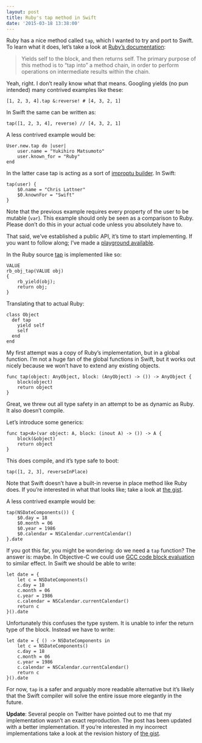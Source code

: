 ```yaml
---
layout: post
title: Ruby's tap method in Swift
date: '2015-03-18 13:38:00'
---
```


Ruby has a nice method called `tap`, which I wanted to try and port to Swift. To learn what it does, let’s take a look at [Ruby’s documentation](http://ruby-doc.org/core-2.2.0/Object.html#method-i-tap):

> Yields self to the block, and then returns self. The primary purpose of this method is to “tap into” a method chain, in order to perform operations on intermediate results within the chain.

Yeah, right. I don’t really know what that means. Googling yields (no pun intended) many contrived examples like these:

    [1, 2, 3, 4].tap &:reverse! # [4, 3, 2, 1]

In Swift the same can be written as:

    tap([1, 2, 3, 4], reverse) // [4, 3, 2, 1]

A less contrived example would be:

    User.new.tap do |user|
        user.name = "Yukihiro Matsumoto"
        user.known_for = "Ruby"
    end

In the latter case tap is acting as a sort of [improptu builder](http://www.annema.me/the-builder-pattern-in-swift). In Swift:

    tap(user) {
        $0.name = "Chris Lattner"
        $0.knownFor = "Swift"
    }

Note that the previous example requires every property of the user to be mutable (`var`). This example should only be seen as a comparison to Ruby. Please don’t do this in your actual code unless you absolutely have to.

That said, we’ve established a public API, it’s time to start implementing. If you want to follow along; I’ve made a [playground available](https://gist.github.com/klaaspieter/9d8ce4485007fcb973b7). 

In the Ruby source [tap](https://github.com/ruby/ruby/blob/e28c3d5df4f5abc83e0d2de34e7ebf675c96a307/object.c#L684-L689) is implemented like so: 

    VALUE
    rb_obj_tap(VALUE obj)
    {
        rb_yield(obj);
        return obj;
    }

Translating that to actual Ruby:

    class Object
      def tap
        yield self
        self
      end
    end

My first attempt was a copy of Ruby’s implementation, but in a global function. I’m not a huge fan of the global functions in Swift, but it works out nicely because we won’t have to extend any existing objects. 

    func tap(object: AnyObject, block: (AnyObject) -> ()) -> AnyObject {
        block(object)
        return object
    }

Great, we threw out all type safety in an attempt to be as dynamic as Ruby. It also doesn’t compile.

Let’s introduce some generics:

    func tap<A>(var object: A, block: (inout A) -> ()) -> A {
        block(&object)
        return object
    }

This does compile, and it’s type safe to boot:

    tap([1, 2, 3], reverseInPlace)

Note that Swift doesn’t have a built-in reverse in place method like Ruby does. If you’re interested in what that looks like; take a look at [the gist](https://gist.github.com/klaaspieter/9d8ce4485007fcb973b7).

A less contrived example would be:

    tap(NSDateComponents()) {
        $0.day = 18
        $0.month = 06
        $0.year = 1986
        $0.calendar = NSCalendar.currentCalendar()
    }.date

If you got this far, you might be wondering: do we need a `tap` function? The answer is: maybe. In Objective-C we could use [GCC code block evaluation](http://www.annema.me/builder-and-gcc-code-block-evaluation) to similar effect. In Swift we should be able to write:
    
    let date = {
        let c = NSDateComponents()
        c.day = 18
        c.month = 06
        c.year = 1986
        c.calendar = NSCalendar.currentCalendar()
        return c
    }().date

Unfortunately this confuses the type system. It is unable to infer the return type of the block. Instead we have to write:

    let date = { () -> NSDateComponents in
        let c = NSDateComponents()
        c.day = 18
        c.month = 06
        c.year = 1986
        c.calendar = NSCalendar.currentCalendar()
        return c
    }().date

For now, `tap` is a safer and arguably more readable alternative but it’s likely that the Swift compiler will solve the entire issue more elegantly in the future.

**Update**: Several people on Twitter have pointed out to me that my implementation wasn’t an exact reproduction. The post has been updated with a better implementation. If you’re interested in my incorrect implementations take a look at the revision history of [the gist](https://gist.github.com/klaaspieter/9d8ce4485007fcb973b7/revisions).
